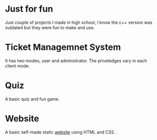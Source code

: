 # Just for fun
Just couple of projects I made in high school, I know the c++ version was outdated but they were fun to make and use.

# Ticket Managemnet System 
It has two modes, user and administrator. The priveledges vary in each client mode.

# Quiz
A basic quiz and fun game.

# Website
A basic self-made static [website](http://ladybird.coolpage.biz/home.html) using HTML and CSS .
